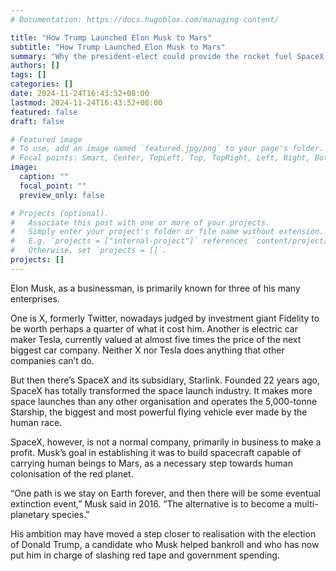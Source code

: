 ```yaml
---
# Documentation: https://docs.hugoblox.com/managing-content/

title: "How Trump Launched Elon Musk to Mars"
subtitle: "How Trump Launched Elon Musk to Mars"
summary: "Why the president-elect could provide the rocket fuel SpaceX needs to go where Nasa has never been"
authors: []
tags: []
categories: []
date: 2024-11-24T16:43:52+08:00
lastmod: 2024-11-24T16:43:52+08:00
featured: false
draft: false

# Featured image
# To use, add an image named `featured.jpg/png` to your page's folder.
# Focal points: Smart, Center, TopLeft, Top, TopRight, Left, Right, BottomLeft, Bottom, BottomRight.
image:
  caption: ""
  focal_point: ""
  preview_only: false

# Projects (optional).
#   Associate this post with one or more of your projects.
#   Simply enter your project's folder or file name without extension.
#   E.g. `projects = ["internal-project"]` references `content/project/deep-learning/index.md`.
#   Otherwise, set `projects = []`.
projects: []
---
```



<!--ADS BY https://coinads.online -->

<div class='ad-wire' coinads-type='0' coinads-userid='743' ></div>    

<!--ADS BY https://coinads.online -->



Elon Musk, as a businessman, is primarily known for three of his many enterprises.

One is X, formerly Twitter, nowadays judged by investment giant Fidelity to be worth perhaps a quarter of what it cost him. Another is electric car maker Tesla, currently valued at almost five times the price of the next biggest car company. Neither X nor Tesla does anything that other companies can’t do.

But then there’s SpaceX and its subsidiary, Starlink. Founded 22 years ago, SpaceX has totally transformed the space launch industry. It makes more space launches than any other organisation and operates the 5,000-tonne Starship, the biggest and most powerful flying vehicle ever made by the human race.

SpaceX, however, is not a normal company, primarily in business to make a profit. Musk’s goal in establishing it was to build spacecraft capable of carrying human beings to Mars, as a necessary step towards human colonisation of the red planet.

“One path is we stay on Earth forever, and then there will be some eventual extinction event,” Musk said in 2016. “The alternative is to become a multi-planetary species.”

His ambition may have moved a step closer to realisation with the election of Donald Trump, a candidate who Musk helped bankroll and who has now put him in charge of slashing red tape and government spending.
